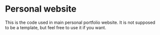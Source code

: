 # Personal website

This is the code used in main personal portfolio website. It is not supposed to be a template, but feel free to use it if you want.